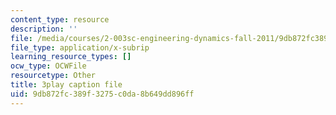```yaml
---
content_type: resource
description: ''
file: /media/courses/2-003sc-engineering-dynamics-fall-2011/9db872fc389f3275c0da8b649dd896ff_p9DHjoLS3GA.srt
file_type: application/x-subrip
learning_resource_types: []
ocw_type: OCWFile
resourcetype: Other
title: 3play caption file
uid: 9db872fc-389f-3275-c0da-8b649dd896ff
---
```

